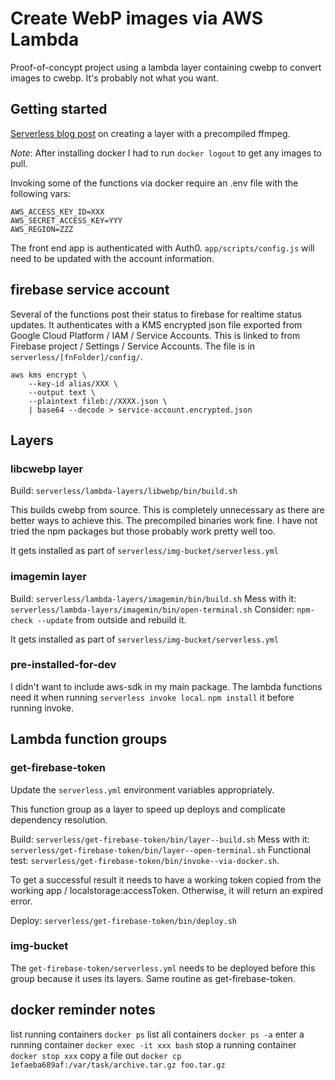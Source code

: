 # Create WebP images via AWS Lambda

Proof-of-concypt project using a lambda layer containing cwebp to convert images
to cwebp. It's probably not what you want.

## Getting started

[Serverless blog post](https://www.serverless.com/blog/publish-aws-lambda-layers-serverless-framework)
on creating a layer with a precompiled ffmpeg.

_Note_: After installing docker I had to run `docker logout` to get any images
to pull.

Invoking some of the functions via docker require an .env file with the
following vars:

```
AWS_ACCESS_KEY_ID=XXX
AWS_SECRET_ACCESS_KEY=YYY
AWS_REGION=ZZZ
```

The front end app is authenticated with Auth0. `app/scripts/config.js` will need
to be updated with the account information.

## firebase service account

Several of the functions post their status to firebase for realtime status
updates. It authenticates with a KMS encrypted json file exported from Google
Cloud Platform / IAM / Service Accounts. This is linked to from Firebase project
/ Settings / Service Accounts. The file is in `serverless/[fnFolder]/config/`.

```
aws kms encrypt \
    --key-id alias/XXX \
    --output text \
    --plaintext fileb://XXXX.json \
    | base64 --decode > service-account.encrypted.json
```

## Layers

### libcwebp layer

Build: `serverless/lambda-layers/libwebp/bin/build.sh`

This builds cwebp from source. This is completely unnecessary as there are
better ways to achieve this. The precompiled binaries work fine. I have not
tried the npm packages but those probably work pretty well too.

It gets installed as part of `serverless/img-bucket/serverless.yml`

### imagemin layer

Build: `serverless/lambda-layers/imagemin/bin/build.sh` Mess with it:
`serverless/lambda-layers/imagemin/bin/open-terminal.sh` Consider:
`npm-check --update` from outside and rebuild it.

It gets installed as part of `serverless/img-bucket/serverless.yml`

### pre-installed-for-dev

I didn't want to include aws-sdk in my main package. The lambda functions need
it when running `serverless invoke local`. `npm install` it before running
invoke.

## Lambda function groups

### get-firebase-token

Update the `serverless.yml` environment variables appropriately.

This function group as a layer to speed up deploys and complicate dependency
resolution.

Build: `serverless/get-firebase-token/bin/layer--build.sh` Mess with it:
`serverless/get-firebase-token/bin/layer--open-terminal.sh` Functional test:
`serverless/get-firebase-token/bin/invoke--via-docker.sh`.

To get a successful result it needs to have a working token copied from the
working app / localstorage:accessToken. Otherwise, it will return an expired
error.

Deploy: `serverless/get-firebase-token/bin/deploy.sh`

### img-bucket

The `get-firebase-token/serverless.yml` needs to be deployed before this group
because it uses its layers. Same routine as get-firebase-token.

## docker reminder notes

list running containers `docker ps` list all containers `docker ps -a` enter a
running container `docker exec -it xxx bash` stop a running container
`docker stop xxx` copy a file out
`docker cp 1efaeba689af:/var/task/archive.tar.gz foo.tar.gz`

